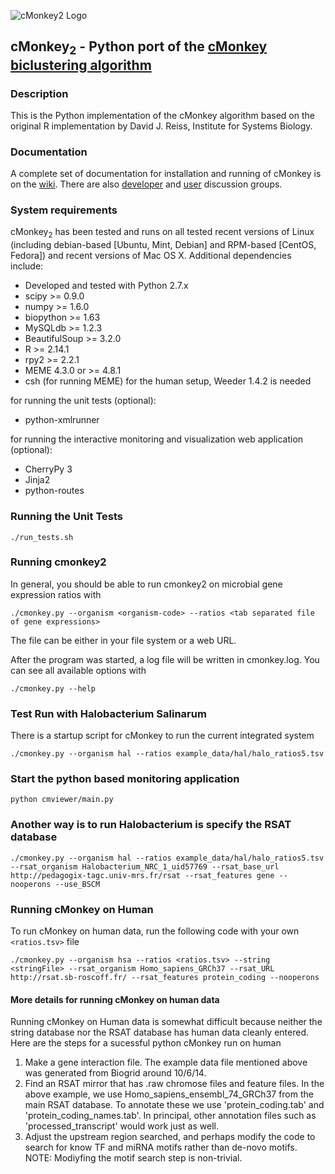 ![cMonkey2 Logo](https://github.com/baliga-lab/cmonkey2/blob/master/graphics/cmonkey2_logo_80px.png "cMonkey2 Logo")

## cMonkey<sub>2</sub> - Python port of the [cMonkey biclustering algorithm](http://cmonkey.systemsbiology.net)

### Description

This is the Python implementation of the cMonkey algorithm based on the original R implementation by David J. Reiss, Institute for Systems Biology.

### Documentation

A complete set of documentation for installation and running of cMonkey is on the [wiki](https://github.com/baliga-lab/cmonkey2/wiki). There are also [developer](https://groups.google.com/d/forum/cmonkey-dev) and [user](https://groups.google.com/d/forum/cmonkey-users) discussion groups. 

### System requirements

cMonkey<sub>2</sub> has been tested and runs on all tested recent versions of Linux (including debian-based [Ubuntu, Mint, Debian] and RPM-based [CentOS, Fedora]) and recent versions of Mac OS X. Additional dependencies include:

* Developed and tested with Python 2.7.x
* scipy >= 0.9.0
* numpy >= 1.6.0
* biopython >= 1.63
* MySQLdb >= 1.2.3
* BeautifulSoup >= 3.2.0
* R >= 2.14.1
* rpy2 >= 2.2.1
* MEME 4.3.0 or >= 4.8.1
* csh (for running MEME)
for the human setup, Weeder 1.4.2 is needed

for running the unit tests (optional):

* python-xmlrunner 

for running the interactive monitoring and visualization web application (optional):

* CherryPy 3
* Jinja2
* python-routes

### Running the Unit Tests

    ./run_tests.sh

### Running cmonkey2

In general, you should be able to run cmonkey2 on microbial gene
expression ratios with

    ./cmonkey.py --organism <organism-code> --ratios <tab separated file of gene expressions>

The file can be either in your file system or a web URL.

After the program was started, a log file will be written in cmonkey.log. You
can see all available options with

    ./cmonkey.py --help

### Test Run with Halobacterium Salinarum

There is a startup script for cMonkey to run the current integrated
system

    ./cmonkey.py --organism hal --ratios example_data/hal/halo_ratios5.tsv

### Start the python based monitoring application

    python cmviewer/main.py

### Another way is to run Halobacterium is specify the RSAT database

    ./cmonkey.py --organism hal --ratios example_data/hal/halo_ratios5.tsv --rsat_organism Halobacterium_NRC_1_uid57769 --rsat_base_url http://pedagogix-tagc.univ-mrs.fr/rsat --rsat_features gene --nooperons --use_BSCM


### Running cMonkey on Human

To run cMonkey on human data, run the following code with your own `<ratios.tsv>` file

    ./cmonkey.py --organism hsa --ratios <ratios.tsv> --string <stringFile> --rsat_organism Homo_sapiens_GRCh37 --rsat_URL http://rsat.sb-roscoff.fr/ --rsat_features protein_coding --nooperons

#### More details for running cMonkey on human data

Running cMonkey on Human data is somewhat difficult because neither the string database nor the RSAT database has human data cleanly entered.  Here are the steps for a sucessful python cMonkey run on human

1.  Make a gene interaction file.  The example data file mentioned above was generated from Biogrid around 10/6/14.
2.  Find an RSAT mirror that has .raw chromose files and feature files.  In the above example, we use Homo\_sapiens\_ensembl\_74\_GRCh37 from the main RSAT database.  To annotate these we use 'protein\_coding.tab' and 'protein\_coding\_names.tab'.  In principal, other annotation files such as 'processed\_transcript' would work just as well.
3.  Adjust the upstream region searched, and perhaps modify the code to search for know TF and miRNA motifs rather than de-novo motifs.  NOTE: Modiyfing the motif search step is non-trivial.

